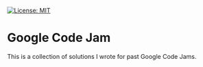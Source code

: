 [![License: MIT](https://img.shields.io/badge/License-MIT-yellow.svg)](https://opensource.org/licenses/MIT)

# Google Code Jam
This is a collection of solutions I wrote for past Google Code Jams.
